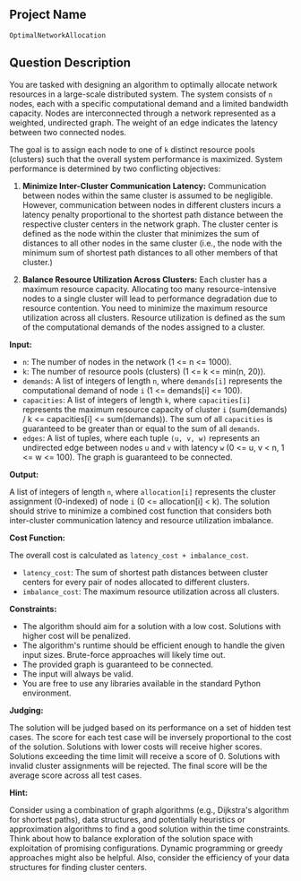 ## Project Name

`OptimalNetworkAllocation`

## Question Description

You are tasked with designing an algorithm to optimally allocate network resources in a large-scale distributed system. The system consists of `n` nodes, each with a specific computational demand and a limited bandwidth capacity. Nodes are interconnected through a network represented as a weighted, undirected graph. The weight of an edge indicates the latency between two connected nodes.

The goal is to assign each node to one of `k` distinct resource pools (clusters) such that the overall system performance is maximized. System performance is determined by two conflicting objectives:

1.  **Minimize Inter-Cluster Communication Latency:**  Communication between nodes within the same cluster is assumed to be negligible. However, communication between nodes in different clusters incurs a latency penalty proportional to the shortest path distance between the respective cluster centers in the network graph. The cluster center is defined as the node within the cluster that minimizes the sum of distances to all other nodes in the same cluster (i.e., the node with the minimum sum of shortest path distances to all other members of that cluster.)

2.  **Balance Resource Utilization Across Clusters:** Each cluster has a maximum resource capacity. Allocating too many resource-intensive nodes to a single cluster will lead to performance degradation due to resource contention. You need to minimize the maximum resource utilization across all clusters. Resource utilization is defined as the sum of the computational demands of the nodes assigned to a cluster.

**Input:**

*   `n`: The number of nodes in the network (1 <= n <= 1000).
*   `k`: The number of resource pools (clusters) (1 <= k <= min(n, 20)).
*   `demands`: A list of integers of length `n`, where `demands[i]` represents the computational demand of node `i` (1 <= demands[i] <= 100).
*   `capacities`: A list of integers of length `k`, where `capacities[i]` represents the maximum resource capacity of cluster `i` (sum(demands) / k <= capacities[i] <= sum(demands)). The sum of all `capacities` is guaranteed to be greater than or equal to the sum of all `demands`.
*   `edges`: A list of tuples, where each tuple `(u, v, w)` represents an undirected edge between nodes `u` and `v` with latency `w` (0 <= u, v < n, 1 <= w <= 100). The graph is guaranteed to be connected.

**Output:**

A list of integers of length `n`, where `allocation[i]` represents the cluster assignment (0-indexed) of node `i` (0 <= allocation[i] < k). The solution should strive to minimize a combined cost function that considers both inter-cluster communication latency and resource utilization imbalance.

**Cost Function:**

The overall cost is calculated as `latency_cost + imbalance_cost`.

*   `latency_cost`: The sum of shortest path distances between cluster centers for every pair of nodes allocated to different clusters.
*   `imbalance_cost`: The maximum resource utilization across all clusters.

**Constraints:**

*   The algorithm should aim for a solution with a low cost. Solutions with higher cost will be penalized.
*   The algorithm's runtime should be efficient enough to handle the given input sizes.  Brute-force approaches will likely time out.
*   The provided graph is guaranteed to be connected.
*   The input will always be valid.
* You are free to use any libraries available in the standard Python environment.

**Judging:**

The solution will be judged based on its performance on a set of hidden test cases. The score for each test case will be inversely proportional to the cost of the solution.  Solutions with lower costs will receive higher scores. Solutions exceeding the time limit will receive a score of 0. Solutions with invalid cluster assignments will be rejected. The final score will be the average score across all test cases.

**Hint:**

Consider using a combination of graph algorithms (e.g., Dijkstra's algorithm for shortest paths), data structures, and potentially heuristics or approximation algorithms to find a good solution within the time constraints. Think about how to balance exploration of the solution space with exploitation of promising configurations. Dynamic programming or greedy approaches might also be helpful. Also, consider the efficiency of your data structures for finding cluster centers.
